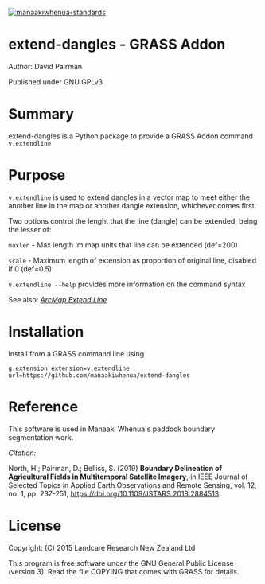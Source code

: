 [![manaakiwhenua-standards](https://github.com/manaakiwhenua/extend-dangles/workflows/manaakiwhenua-standards/badge.svg)](https://github.com/manaakiwhenua/manaakiwhenua-standards)


# extend-dangles - GRASS Addon
Author:    David Pairman <pairmand landcareresearch.co.nz>
  
Published under GNU GPLv3

# Summary
extend-dangles is a Python package to provide a GRASS Addon command `v.extendline`

# Purpose
`v.extendline` is used to extend dangles in a vector map to meet either the another line in the map or another dangle extension, whichever comes first.

Two options control the lenght that the line (dangle) can be extended, being the lesser of:

`maxlen` - Max length im map units that line can be extended (def=200)

`scale` - Maximum length of extension as proportion of original line, disabled if 0 (def=0.5)

`v.extendline --help` provides more information on the command syntax

See also: <em><a href="https://desktop.arcgis.com/en/arcmap/10.3/tools/editing-toolbox/extend-line.htm">ArcMap Extend Line</a></em>

# Installation
Install from a GRASS command line using

`g.extension extension=v.extendline url=https://github.com/manaakiwhenua/extend-dangles`

# Reference

This software is used in Manaaki Whenua's paddock boundary segmentation work.

*Citation:*

North, H.; Pairman, D.; Belliss, S. (2019) **Boundary Delineation of Agricultural Fields in Multitemporal Satellite Imagery**, in IEEE Journal of Selected Topics in Applied Earth Observations and Remote Sensing, vol. 12, no. 1, pp. 237-251, https://doi.org/10.1109/JSTARS.2018.2884513.

# License

Copyright:    (C) 2015 Landcare Research New Zealand Ltd

This program is free software under the GNU General Public
License (version 3). Read the file COPYING that comes with GRASS
for details.
